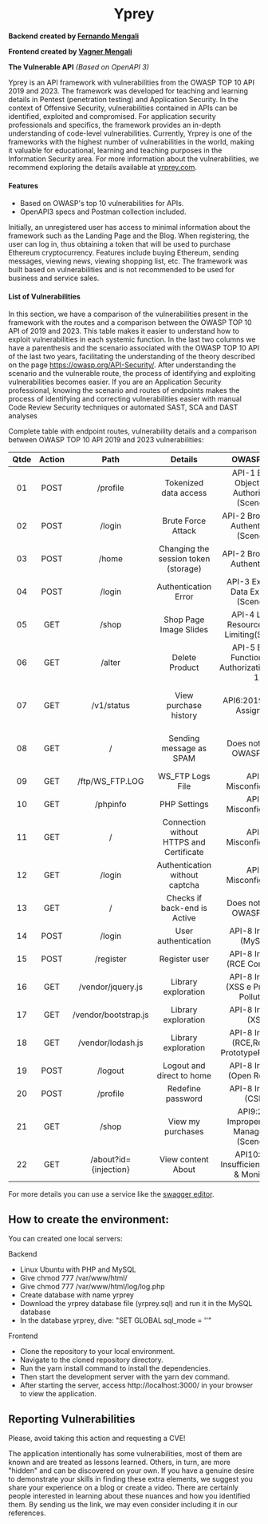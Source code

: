 <h1 align="center">
  Yprey
</h1>

**Backend created by [Fernando Mengali](https://www.linkedin.com/in/fernando-mengali-273504142/)**

**Frontend created by [Vagner Mengali](https://www.linkedin.com/in/vagnermengali/)**

**The Vulnerable API** *(Based on OpenAPI 3)*


Yprey is an API framework with vulnerabilities from the OWASP TOP 10 API 2019 and 2023. The framework was developed for teaching and learning details in Pentest (penetration testing) and Application Security. In the context of Offensive Security, vulnerabilities contained in APIs can be identified, exploited and compromised. For application security professionals and specifics, the framework provides an in-depth understanding of code-level vulnerabilities. Currently, Yrprey is one of the frameworks with the highest number of vulnerabilities in the world, making it valuable for educational, learning and teaching purposes in the Information Security area. For more information about the vulnerabilities, we recommend exploring the details available at [yrprey.com](https://yrprey.com).

#### Features
 - Based on OWASP's top 10 vulnerabilities for APIs.
 - OpenAPI3 specs and Postman collection included.

Initially, an unregistered user has access to minimal information about the framework such as the Landing Page and the Blog. When registering, the user can log in, thus obtaining a token that will be used to purchase Ethereum cryptocurrency. Features include buying Ethereum, sending messages, viewing news, viewing shopping list, etc. The framework was built based on vulnerabilities and is not recommended to be used for business and service sales.

#### List of Vulnerabilities

In this section, we have a comparison of the vulnerabilities present in the framework with the routes and a comparison between the OWASP TOP 10 API of 2019 and 2023.
This table makes it easier to understand how to exploit vulnerabilities in each systemic function.
In the last two columns we have a parenthesis and the scenario associated with the OWASP TOP 10 API of the last two years, facilitating the understanding of the theory described on the page https://owasp.org/API-Security/.
After understanding the scenario and the vulnerable route, the process of identifying and exploiting vulnerabilities becomes easier. If you are an Application Security professional, knowing the scenario and routes of endpoints makes the process of identifying and correcting vulnerabilities easier with manual Code Review Security techniques or automated SAST, SCA and DAST analyses

Complete table with endpoint routes, vulnerability details and a comparison between OWASP TOP 10 API 2019 and 2023 vulnerabilities:

| **Qtde**| **Action**|  **Path**    |      **Details**               |          OWASP 2019                                |            OWASP 2023        |
|:-------:|:---------:|:------------:|:------------------------------:|:--------------------------------------------------:|:-----------------------------|
|   01    |  POST     |  /profile    |  Tokenized data access         | API-1 Broken Object Level Authorization (Scene 01) | API-1 Broken Object Level Authorization (Scene 01)   |
|   02    |  POST     |   /login      |    Brute Force Attack         | API-2 Broken User Authentication (Scene 01) | API-2 Broken Authentication (Scene 01) |
|   03    |  POST     |   /home       |  Changing the session token (storage)  | API-2 Broken User Authentication            | API-2 Broken Authentication (Scene 02)            |
|   04    |  POST     |   /login      |   Authentication Error          | API-3 Excessive Data Exposure (Scene 01)    | API-3 Broken Object Property Level (Scene 01)  |Authorization (Scene 01) |
|   05    |  GET      |   /shop       |Shop Page Image Slides         | API-4 Lack of Resources&Rate Limiting(Scene 2) |  API-4 Unrestricted Resource Consumption  |
|   06    |  GET      |   /alter      |         Delete Product        | API-5 Broken Function Level Authorization(Scene 1)|  API-5 Broken Function Level Authorization(Scene 1) | 
|   07    |  GET      |   /v1/status  | View purchase history         | API6:2019 - Mass Assignment |   Change to API-3 Broken Object Property Level (Scene 1)  |Authorization (Scene 2)|
|   08    |  GET       |   /          |    Sending message as SPAM    | Does not exist in OWASP 2019| API6:2023 Unrestricted Access to Sensitive Business Flows |
|   09    |  GET       |/ftp/WS_FTP.LOG |    WS_FTP Logs File         | API-7 Misconfiguration        | Change to API-8 Misconfiguration       |                               |
|   10    |  GET       |   /phpinfo    |    PHP Settings              | API-7 Misconfiguration        | Change to API-8 Misconfiguration       |                               |
|   11    |  GET       |   /           | Connection without HTTPS and Certificate| API-7 Misconfiguration        | Change to API-8 Misconfiguration       |                               |
|   12    |  GET       |   /login      | Authentication without captcha       | API-7 Misconfiguration        | Change to API-8 Misconfiguration       |                               |
|   13    |     GET    |   /           | Checks if back-end is Active| Does not exist in OWASP 2019        | API-7 Server Side Request Forgery (SSRF)                             |
|   14    |  POST      |   /login      |    User authentication     | API-8 Injection (MySQLi)      |   Does not exist in OWASP 2023                        |
|   15    |  POST      |   /register   |    Register user           | API-8 Injection (RCE Command) |   Does not exist in OWASP 2023                        |
|   16    |  GET       |   /vendor/jquery.js            |    Library exploration    | API-8 Injection (XSS e Prototype Pollution ) |   Does not exist in OWASP 2023                        |
|   17    |  GET       |   /vendor/bootstrap.js            |    Library exploration    | API-8 Injection (XSS) |   Does not exist in OWASP 2023                        |
|   18    |  GET       |   /vendor/lodash.js            |    Library exploration    | API-8 Injection (RCE,ReDos e PrototypePollution ) |   Does not exist in OWASP 2023                        |
|   19    |  POST      |   /logout     | Logout and direct to home   | API-8 Injection (Open Redirect) |   Does not exist in OWASP 2023                        |
|   20    |  POST      |   /profile    |    Redefine password             | API-8 Injection (CSRF)          |   Does not exist in OWASP 2023                        | 
|   21    |  GET       |   /shop       |    View my purchases   | API9:2019 Improper Assets Management (Scene 01) | Change to API3:2023 Broken Object Property Level Authorization |
|   22    |  GET       |   /about?id={injection} |    View content About    | API10:2019 Insufficient Logging & Monitoring | Does not exist in OWASP 2023      |

For more details you can use a service like the [swagger editor](https://editor.swagger.io).


## How to create the environment:
You can created one local servers:

Backend
- Linux Ubuntu with PHP and MySQL
- Give chmod 777 /var/www/html/
- Give chmod 777 /var/www/html/log/log.php
- Create database with name yrprey
- Download the yrprey database file (yrprey.sql) and run it in the MySQL database
- In the database yrprey, dive: "SET GLOBAL sql_mode = ''"

Frontend
- Clone the repository to your local environment.
- Navigate to the cloned repository directory.
- Run the yarn install command to install the dependencies.
- Then start the development server with the yarn dev command.
- After starting the server, access http://localhost:3000/ in your browser to view the application.

## Reporting Vulnerabilities

Please, avoid taking this action and requesting a CVE!

The application intentionally has some vulnerabilities, most of them are known and are treated as lessons learned. Others, in turn, are more "hidden" and can be discovered on your own. If you have a genuine desire to demonstrate your skills in finding these extra elements, we suggest you share your experience on a blog or create a video. There are certainly people interested in learning about these nuances and how you identified them. By sending us the link, we may even consider including it in our references.
